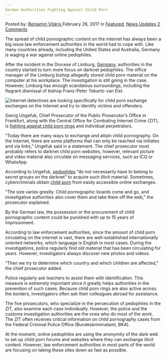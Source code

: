 ```yaml
---
German Authorities Fighting Against Child Porn
---
```

<article class="post-listing post-18344 post type-post status-publish format-standard has-post-thumbnail hentry  tag-authorities tag-child tag-fighting tag-german tag-porn">
    <div class="post-inner">
        <span>Posted by: <a href="https://www.deepdotweb.com/author/benjaminvi/" title="">Benjamin Vitáris </a></span>
    <span>February 26, 2017</span>
    <span>in <a href="https://www.deepdotweb.com/category/deepdot-news/" rel="category tag">Featured</a>, <a href="https://www.deepdotweb.com/category/news-updates/" rel="category tag">News Updates</a></span>
    <span><a href="https://www.deepdotweb.com/2017/02/26/german-authorities-fighting-child-porn/#comments">2 Comments</a></span>
    </p>
    <div class="clear"></div>
    <div class="entry">
    <p>The spread of child pornographic content on the internet has always been a big issue law enforcement authorities in the world had to cope with. Like many countries already, including the United States and Australia, Germany is waging a war against online pedophiles.</p>
    <p>After the incident in the Diocese of Limburg, <a href="https://www.deepdotweb.com/tag/germany/">Germany</a>, authorities in the country started to turn more focus on darknet pedophiles. The office manager of the Limburg bishop allegedly stored child porn material on the computer at his workplace. The investigation is still going in the case. However, Limburg has enough scandalous surroundings, including the flagrant dismissal of bishop Franz-Peter Tebartz-van Elst.</p>
    <p><img class="wp-image-18354 aligncenter" src="https://www.deepdotweb.com/wp-content/uploads/2017/02/internet-detectives-are-looking-specifically-for-c.jpeg" alt="Internet detectives are looking specifically for child porn exchange exchanges on the Internet and try to identify victims and offenders." srcset="https://www.deepdotweb.com/wp-content/uploads/2017/02/internet-detectives-are-looking-specifically-for-c.jpeg 605w, https://www.deepdotweb.com/wp-content/uploads/2017/02/internet-detectives-are-looking-specifically-for-c-300x159.jpeg 300w" sizes="(max-width: 605px) 100vw, 605px" /></p>
    <p>Georg Ungefuk, Chief Prosecutor of the Public Prosecutor&#8217;s Office in Frankfurt, along with the Central Office for Combating Internet Crime (ZIT), is <a href="http://www.fnp.de/nachrichten/politik/Paedophilen-im-Internet-auf-der-Spur;art673,2468538">fighting against child porn rings</a> and individual perpetrators.</p>
    <p>&#8220;Today there are many ways to exchange and attain child pornography. On the Internet, there are some platforms that can only be reached via initiates and via links,” Ungefuk said in a statement. The chief prosecutor most probably refers to darknet child porn websites, however, relevant picture and video material also circulate on messaging services, such as ICQ or WhatsApp.</p>
    <p>According to Ungefuk, <a href="https://www.deepdotweb.com/tag/pedophile">pedophiles</a> “do not necessarily have to belong to secret groups on the darknet” to acquire such illicit material. Sometimes, cybercriminals obtain <a href="https://www.deepdotweb.com/?s=child+porn">child porn</a> from easily accessible online exchanges.</p>
    <p>“The size varies greatly. Child pornographic boards come and go, and investigative authorities also cover them and take them off the web,&#8221; the prosecutor explained.</p>
    <p>By the German law, the possession or the procurement of child pornographic content could be punished with up to 15 years of imprisonment.</p>
    <p>According to law enforcement authorities, since the amount of child porn circulating on the internet is vast, there are well-established internationally oriented networks, which language is English in most cases. During the investigations, police regularly find old material that has been circulating for years. However, investigators always discover new photos and videos.</p>
    <p>&#8220;Then we try to determine which country and which children are affected,&#8221; the chief prosecutor added.</p>
    <p>Police regularly ask teachers to assist them with identification. This measure is extremely important since it greatly helps authorities in the prevention of such cases. Because child porn rings are also active across the borders, investigators often ask their colleagues abroad for assistance.</p>
    <p>The five prosecutors, who specialize in the persecution of pedophiles in the ZIT, also examine each case individually. However, the police and the customs investigation authorities are the ones who do most of the work. The ZIT often receives critical information on child pornography cases from the Federal Criminal Police Office (Bundeskriminalamt, BKA).</p>
    <p>At the moment, online pedophiles are using the anonymity of the dark web to set up child porn forums and websites where they can exchange illicit content. However, law enforcement authorities in most parts of the world are focusing on taking these sites down as fast as possible.</p>
    </div>
    <span style="display:none"><a href="https://www.deepdotweb.com/tag/authorities/" rel="tag">authorities</a> <a href="https://www.deepdotweb.com/tag/child/" rel="tag">child</a> <a href="https://www.deepdotweb.com/tag/fighting/" rel="tag">fighting</a> <a href="https://www.deepdotweb.com/tag/german/" rel="tag">german</a> <a href="https://www.deepdotweb.com/tag/porn/" rel="tag">porn</a></span> <span style="display:none" class="updated">2017-02-26</span>
    <div style="display:none" class="vcard author" itemprop="author" itemscope itemtype="http://schema.org/Person"><strong class="fn" itemprop="name"><a href="https://www.deepdotweb.com/author/benjaminvi/" title="Posts by Benjamin Vitáris" rel="author">Benjamin Vitáris</a></strong></div>
    </div>
</article>

